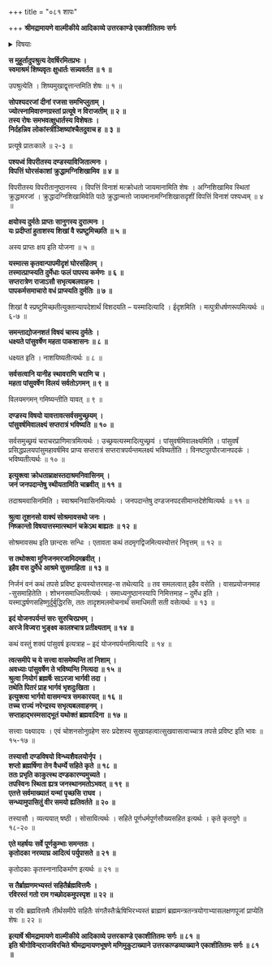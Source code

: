 +++
title = "०८१ शापः"

+++
**श्रीमद्रामायणे वाल्मीकीये आदिकाव्ये उत्तरकाण्डे एकाशीतितमः सर्गः**


<details><summary>विषयाः</summary>

शिष्य-मुखावगत--दण्ड-राज-कृत--स्व-सुता-धर्षण-वृत्तान्तेन शुक्रेण  
तं प्रति तदीय-देशेन  
सह भस्मी-भवन-शाप-दान-पूर्वकं  
निज-तनयां प्रति तत्रैवाश्रमे तपश्-चरण-चोदना ॥ १ ॥  
एवम् अगस्त्येन रामं प्रति श्वेतोपाख्यानकथनम् ॥ २ ॥
</details>


**स मुहूर्तादुपश्रुत्य देवर्षिरमितप्रभः ।  
स्वमाश्रमं शिष्यवृतः क्षुधार्तः सन्न्यवर्तत ॥ १ ॥**

उपश्रुत्येति । शिष्यमुखाद्वृत्तान्तमिति शेषः ॥ १ ॥

**सोपश्यदरजां दीनां रजसा समभिप्लुताम् ।  
ज्योत्स्नामिवारुणग्रस्तां प्रत्यूषे न विराजतीम् ॥ २ ॥  
तस्य रोषः समभवत्क्षुधार्तस्य विशेषतः ।  
निर्दहन्निव लोकांस्त्रीञ्शिष्यांश्चैतदुवाच ह ॥ ३ ॥**

प्रत्यूषे प्रातःकाले ॥ २-३ ॥

**पश्यध्वं विपरीतस्य दण्डस्याविजितात्मनः ।  
विपत्तिं घोरसंकाशां क्रुद्धामग्निशिखामिव ॥ ४ ॥**

विपरीतस्य विपरीतानुष्ठानस्य । विपत्तिं विनाशं मत्क्रोधतो जायमानामिति शेषः । अग्निशिखामिव स्थितां क्रुद्धामरजां । क्रुद्धादग्निशिखामिवेति पाठे क्रुद्धान्मत्तो जायमानामग्निशिखासदृशीं विपत्तिं विनाशं पश्यध्वम् ॥ ४ ॥

**क्षयोस्य दुर्मतेः प्राप्तः सानुगस्य दुरात्मनः ।  
यः प्रदीप्तां हुताशस्य शिखां वै स्प्रष्टुमिच्छति ॥ ५ ॥**

अस्य प्राप्तः क्षय इति योजना ॥ ५ ॥

**यस्मात्स कृतवान्पापमीदृशं घोरसंहितम् ।  
तस्मात्प्राप्स्यति दुर्मेधाः फलं पापस्य कर्मणः ॥ ६ ॥  
सप्तरात्रेण राजाऽसौ सभृत्यबलवाहनः ।  
पापकर्मसमाचारो वधं प्राप्स्यति दुर्मतिः ॥ ७ ॥**

शिखां वै स्प्रष्टुमिच्छतीत्युक्तान्यापदेशार्थं विशदयति – यस्मादित्यादि । ईदृशमिति । मत्पुत्रीधर्षणरूपमित्यर्थः ॥ ६-७ ॥

**समन्ताद्योजनशतं विषयं चास्य दुर्मतेः ।  
धक्ष्यते पांसुवर्षेण महता पाकशासनः ॥ ८ ॥**

धक्ष्यत इति । नाशयिष्यतीत्यर्थः ॥ ८ ॥

**सर्वसत्वानि यानीह स्थावराणि चराणि च ।  
महता पांसुवर्षेण विलयं सर्वतोऽगमन् ॥ ९ ॥**

विलयमगमन् गमिष्यन्तीति यावत् ॥ ९ ॥

**दण्डस्य विषयो यावत्तावत्सर्वसमुच्छ्रयम् ।  
पांसुवर्षमिवालक्ष्यं सप्तरात्रं भविष्यति ॥ १० ॥**

सर्वसमुच्छ्रयं चराचरप्राणिमात्रमित्यर्थः । उच्छ्रयत्यस्मादित्युच्छ्रयं । पांसुवर्षमिवालक्ष्यमिति । पांसुवर्षं प्रसिद्धप्रलयपांसुमहावर्षमिव प्राप्य सप्तरात्रं सप्तरात्रपर्यन्तमलक्ष्यं भविष्यतीति । विनष्टपुरपौरजानपदकं । भविष्यतीत्यर्थः ॥ १० ॥

**इत्युक्त्वा क्रोधताम्राक्षस्तदाश्रमनिवासिनम् ।  
जनं जनपदान्तेषु स्थीयतामिति चाब्रवीत् ॥ ११ ॥**

तदाश्रमवासिनमिति । स्वाश्रमनिवासिनमित्यर्थः । जनपदान्तेषु दण्डजनपदसीमान्तदेशेष्वित्यर्थः ॥ ११ ॥

**श्रुत्वा तूशनसो वाक्यं सोश्रमावसथो जनः ।  
निष्क्रान्तो विषयात्तस्मात्स्थानं चक्रेऽथ बाह्यतः ॥ १२ ॥**

सोश्रमावसथ इति छान्दसः सन्धिः । एतावता कथं तदमृगद्विजमित्यस्योत्तरं निवृत्तम् ॥ १२ ॥

**स तथोक्त्वा मुनिजनमरजामिदमब्रवीत् ।  
इहैव वस दुर्मेधे आश्रमे सुसमाहिता ॥ १३ ॥**

निर्जनं वनं कथं तपसे प्रविष्ट इत्यस्योत्तरमाह-स तथेत्यादि ॥ तव समलत्वात् इहैव वसेति । वासप्रयोजनमाह -सुसमाहितेति । शोभनसमाधिमतीत्यर्थः । समाध्यनुष्ठानस्यापि निमित्तमाह – दुर्मेध इति । यस्माद्धर्षणसहिष्णुर्दुर्बुद्धिरसि, ततः तादृशमलमोचनार्थं समाधिमती सती वसेत्यर्थः ॥ १३ ॥

**इदं योजनपर्यन्तं सरः सुरुचिरप्रभम् ।  
अरजे विज्वरा भुङ्क्ष्व कालश्चात्र प्रतीक्ष्यताम् ॥ १४ ॥**

कथं वस्तुं शक्यं पांसुवर्ष इत्यत्राह – इदं योजनपर्यन्तमित्यादि ॥ १४ ॥

**त्वत्समीपे च ये सत्त्वा वासमेष्यन्ति तां निशाम् ।  
अवध्याः पांसुवर्षेण ते भविष्यन्ति नित्यदा ॥ १५ ॥  
श्रुत्वा नियोगं ब्रह्मर्षेः साऽरजा भार्गवी तदा ।  
तथेति पितरं प्राह भार्गवं भृशदुःखिता ।  
इत्युक्त्वा भार्गवो वासमन्यत्र समकारयत् ॥ १६ ॥  
तच्च राज्यं नरेन्द्रस्य सभृत्यबलवाहनम् ।  
सप्ताहाद्भस्मसाद्भूतं यथोक्तं ब्रह्मवादिना ॥ १७ ॥**

सत्त्वाः पक्ष्यादयः । एवं चोशनसोनुग्रहेण सरः प्रदेशस्य सुखावहत्वात्सुखवासत्वाच्चात्र तपसे प्रविष्ट इति भावः ॥ १५-१७ ॥

**तस्यासौ दण्डविषयो विन्ध्यशैवलयोर्नृप ।  
शप्तो ब्रह्मर्षिणा तेन वैधर्म्ये सहिते कृते ॥ १८ ॥  
ततः प्रभृति काकुत्स्थ दण्डकारण्यमुच्यते ।  
तपस्विनः स्थिता ह्यत्र जनस्थानमतोऽभवत् ॥ १९ ॥  
एतत्ते सर्वमाख्यातं यन्मां पृच्छसि राघव ।  
सन्ध्यामुपासितुं वीर समयो ह्यतिवर्तते ॥ २० ॥**

तस्यासौ । व्यत्ययात् षष्ठी । सोसावित्यर्थः । सहिते पूर्णधर्मपूर्णसौख्यसहित इत्यर्थः । कृते कृतयुगे ॥ १८-२० ॥

**एते महर्षयः सर्वे पूर्णकुम्भाः समन्ततः ।  
कृतोदका नरव्याघ्र आदित्यं पर्युपासते ॥ २१ ॥**

कृतोदकाः कृतस्नानादिकर्माण इत्यर्थः ॥ २१ ॥

**स तैर्ब्राह्मणमभ्यस्तं सहितैर्ब्रह्मवित्तमैः ।  
रविरस्तं गतो राम गच्छोदकमुपस्पृश ॥ २२ ॥**

स रविः ब्रह्मवित्तमैः तीर्थसमीपे सहितैः संगतैस्तैर्ऋषिभिरभ्यस्तं ब्राह्मणं ब्रह्ममन्त्रतन्त्रयोगाभ्यासलक्षणपूजां प्राप्येति शेषः ॥ २२ ॥

**इत्यार्षे श्रीमद्रामायणे वाल्मीकीये आदिकाव्ये उत्तरकाण्डे एकाशीतितमः सर्गः ॥ ८१ ॥  
इति श्रीगोविन्दराजविरचिते श्रीमद्रामायणभूषणे मणिमुकुटाख्याने उत्तरकाण्डव्याख्याने एकाशीतितमः सर्गः ॥ ८१ ॥**
